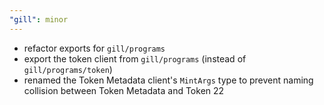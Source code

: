 ```yaml
---
"gill": minor
---
```


- refactor exports for `gill/programs`
- export the token client from `gill/programs` (instead of `gill/programs/token`)
- renamed the Token Metadata client's `MintArgs` type to prevent naming collision between Token Metadata and Token 22 